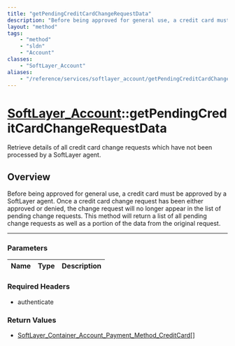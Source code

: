 ```yaml
---
title: "getPendingCreditCardChangeRequestData"
description: "Before being approved for general use, a credit card must be approved by a SoftLayer agent. Once a credit card change re... "
layout: "method"
tags:
    - "method"
    - "sldn"
    - "Account"
classes:
    - "SoftLayer_Account"
aliases:
    - "/reference/services/softlayer_account/getPendingCreditCardChangeRequestData"
---
```

# [SoftLayer_Account](/reference/services/SoftLayer_Account)::getPendingCreditCardChangeRequestData


Retrieve details of all credit card change requests which have not been processed by a SoftLayer agent.


## Overview 
Before being approved for general use, a credit card must be approved by a SoftLayer agent. Once a credit card change request has been either approved or denied, the change request will no longer appear in the list of pending change requests. This method will return a list of all pending change requests as well as a portion of the data from the original request. 

-----

### Parameters 
|Name | Type | Description |
| --- | --- | --- |


### Required Headers
* authenticate


### Return Values
* <a href='/reference/datatypes/SoftLayer_Container_Account_Payment_Method_CreditCard'>SoftLayer_Container_Account_Payment_Method_CreditCard[] </a>




